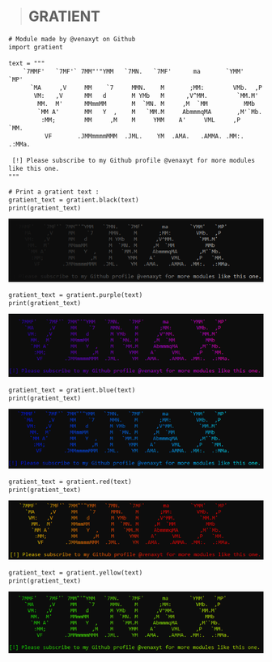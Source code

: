 > # GRATIENT
```
# Module made by @venaxyt on Github
import gratient

text = """
    `7MMF'   `7MF'` 7MM"'"YMM   `7MN.   `7MF'      ma       `YMM'   `MP' 
      `MA     ,V     MM    `7     MMN.    M       ;MM:        VMb.  ,P   
       VM:   ,V      MM   d       M YMb   M      ,V^MM.        `MM.M'    
        MM.  M'      MMmmMM       M  `MN. M     ,M  `MM          MMb     
        `MM A'       MM   Y  ,    M   `MM.M     AbmmmqMA       ,M'`Mb.   
         :MM;        MM     ,M    M     YMM    A'     VML     ,P   `MM.  
          VF       .JMMmmmmMMM  .JML.    YM  .AMA.   .AMMA. .MM:.  .:MMa.

 [!] Please subscribe to my Github profile @venaxyt for more modules like this one.
"""
```
```
# Print a gratient text :
gratient_text = gratient.black(text)
print(gratient_text)
```
![](https://github.com/venaxyt/gratient/blob/main/images/black.PNG)

```
gratient_text = gratient.purple(text)
print(gratient_text)
```
![](https://github.com/venaxyt/gratient/blob/main/images/purple.PNG)
```
gratient_text = gratient.blue(text)
print(gratient_text)
```
![](https://github.com/venaxyt/gratient/blob/main/images/blue.PNG)
```
gratient_text = gratient.red(text)
print(gratient_text)
```
![](https://github.com/venaxyt/gratient/blob/main/images/red.PNG)
```
gratient_text = gratient.yellow(text)
print(gratient_text)
```
![](https://github.com/venaxyt/gratient/blob/main/images/yellow.PNG)

